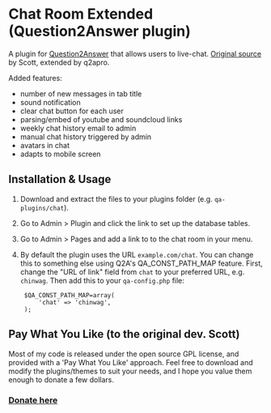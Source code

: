 
Chat Room Extended (Question2Answer plugin)
=================================================

A plugin for [Question2Answer](http://www.question2answer.org) that allows users to live-chat. [Original source](https://github.com/svivian/q2a-chat-room) by Scott, extended by q2apro. 

Added features: 

 - number of new messages in tab title
 - sound notification
 - clear chat button for each user
 - parsing/embed of youtube and soundcloud links
 - weekly chat history email to admin
 - manual chat history triggered by admin
 - avatars in chat
 - adapts to mobile screen
 

Installation & Usage
-------------------------------------------------

1. Download and extract the files to your plugins folder (e.g. `qa-plugins/chat`).

2. Go to Admin > Plugin and click the link to set up the database tables.

3. Go to Admin > Pages and add a link to to the chat room in your menu.

4. By default the plugin uses the URL `example.com/chat`. You can change this to something else using Q2A's QA_CONST_PATH_MAP feature. First, change the "URL of link" field from `chat` to your preferred URL, e.g. `chinwag`. Then add this to your `qa-config.php` file:

		$QA_CONST_PATH_MAP=array(
			'chat' => 'chinwag',
		);


Pay What You Like (to the original dev. Scott)
-------------------------------------------------

Most of my code is released under the open source GPL license, and provided with a 'Pay What You Like' approach. Feel free to download and modify the plugins/themes to suit your needs, and I hope you value them enough to donate a few dollars.

### [Donate here](https://www.paypal.com/cgi-bin/webscr?cmd=_s-xclick&hosted_button_id=4R5SHBNM3UDLU)
